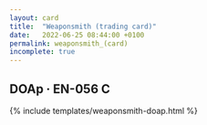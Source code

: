 ```yaml
---
layout: card
title:  "Weaponsmith (trading card)"
date:   2022-06-25 08:44:00 +0100
permalink: weaponsmith_(card)
incomplete: true
---
```


## DOAp &middot; EN-056 C

{% include templates/weaponsmith-doap.html %}